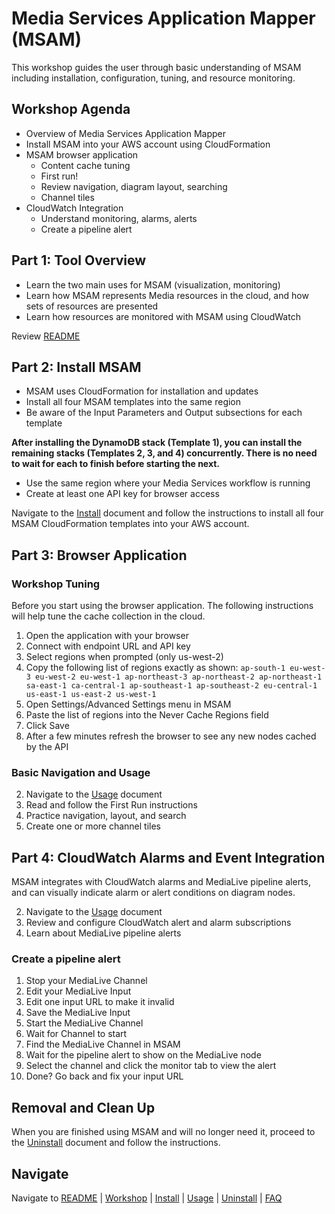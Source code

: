# Media Services Application Mapper (MSAM)

This workshop guides the user through basic understanding of MSAM including installation, configuration, tuning, and resource monitoring.


## Workshop Agenda

* Overview of Media Services Application Mapper
* Install MSAM into your AWS account using CloudFormation
* MSAM browser application
	* Content cache tuning
	* First run!
	* Review navigation, diagram layout, searching
	* Channel tiles
* CloudWatch Integration
	* Understand monitoring, alarms, alerts
	* Create a pipeline alert


## Part 1: Tool Overview

* Learn the two main uses for MSAM (visualization, monitoring)
* Learn how MSAM represents Media resources in the cloud, and how sets of resources are presented
* Learn how resources are monitored with MSAM using CloudWatch

Review [README](README.md)

## Part 2: Install MSAM

* MSAM uses CloudFormation for installation and updates
* Install all four MSAM templates into the same region
* Be aware of the Input Parameters and Output subsections for each template

**After installing the DynamoDB stack (Template 1), you can install the remaining stacks (Templates 2, 3, and 4) concurrently. There is no need to wait for each to finish before starting the next.**

* Use the same region where your Media Services workflow is running
* Create at least one API key for browser access

Navigate to the [Install](INSTALL.md) document and follow the instructions to install all four MSAM CloudFormation templates into your AWS account.

## Part 3: Browser Application

### Workshop Tuning

Before you start using the browser application. The following instructions will help tune the cache collection in the cloud.

1. Open the application with your browser
2. Connect with endpoint URL and API key
3. Select regions when prompted (only us-west-2)
4. Copy the following list of regions exactly as shown: 
`ap-south-1 eu-west-3 eu-west-2 eu-west-1 ap-northeast-3 ap-northeast-2 ap-northeast-1 sa-east-1 ca-central-1 ap-southeast-1 ap-southeast-2 eu-central-1 us-east-1 us-east-2 us-west-1`
1. Open Settings/Advanced Settings menu in MSAM
1. Paste the list of regions into the Never Cache Regions field
1. Click Save
1. After a few minutes refresh the browser to see any new nodes cached by the API

### Basic Navigation and Usage

2. Navigate to the [Usage](USAGE.md) document
3. Read and follow the First Run instructions
3. Practice navigation, layout, and search
4. Create one or more channel tiles

## Part 4: CloudWatch Alarms and Event Integration

MSAM integrates with CloudWatch alarms and MediaLive pipeline alerts, and can visually indicate alarm or alert conditions on diagram nodes.

2. Navigate to the [Usage](USAGE.md) document
3. Review and configure CloudWatch alert and alarm subscriptions
4. Learn about MediaLive pipeline alerts

### Create a pipeline alert

1. Stop your MediaLive Channel
1. Edit your MediaLive Input
1. Edit one input URL to make it invalid
1. Save the MediaLive Input
1. Start the MediaLive Channel
1. Wait for Channel to start
1. Find the MediaLive Channel in MSAM
1. Wait for the pipeline alert to show on the MediaLive node
1. Select the channel and click the monitor tab to view the alert
1. Done? Go back and fix your input URL


## Removal and Clean Up

When you are finished using MSAM and will no longer need it, proceed to the [Uninstall](UNINSTALL.md) document and follow the instructions.

## Navigate

Navigate to [README](README.md) | [Workshop](WORKSHOP.md) | [Install](INSTALL.md) | [Usage](USAGE.md) | [Uninstall](UNINSTALL.md) | [FAQ](FAQ.md)
